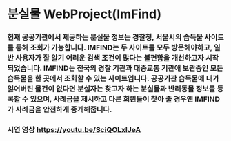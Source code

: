 # 분실물 WebProject(ImFind)

### 현재 공공기관에서 제공하는 분실물 정보는 경찰청, 서울시의 습득물 사이트를 통해 조회가 가능합니다. IMFIND는 두 사이트를 모두 방문해야하고, 일반 사용자가 잘 알기 어려운 검색 조건이 많다는 불편함을 개선하고자 시작되었습니다. IMFIND는 전국의 경찰 기관과 대중교통 기관애 보관중인 모든 습득물을 한 곳에서 조회할 수 있는 사이트입니다. 공공기관 습득물에 내가 잃어버린 물건이 없다면 분실자는 찾고자 하는 분실물과 반려동물 정보를 등록할 수 있으며, 사례금을 제시하고 다른 회원들이 찾아 줄 경우엔 IMFIND가 사례금을 안전하게 중개해줍니다.
### 시연 영상 https://youtu.be/SciQOLxlJeA

